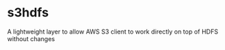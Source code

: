 s3hdfs
======

A lightweight layer to allow AWS S3 client to work directly on top of HDFS without changes
